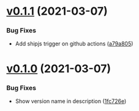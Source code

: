 # [v0.1.1](https://github.com/Kesin11/SkyWarehouse/compare/v0.1.0...v0.1.1) (2021-03-07)


### Bug Fixes

* Add shipjs trigger on github actions ([a79a805](https://github.com/Kesin11/SkyWarehouse/commit/a79a805ee388c98bb60cfd8058475f1702d5dcbc))



# [v0.1.0](https://github.com/Kesin11/SkyWarehouse/compare/v0.1.0-beta.1...v0.1.0) (2021-03-07)


### Bug Fixes

* Show version name in description ([1fc726e](https://github.com/Kesin11/SkyWarehouse/commit/1fc726e92594cac9637e486ff66cd49d0ecec17d))



